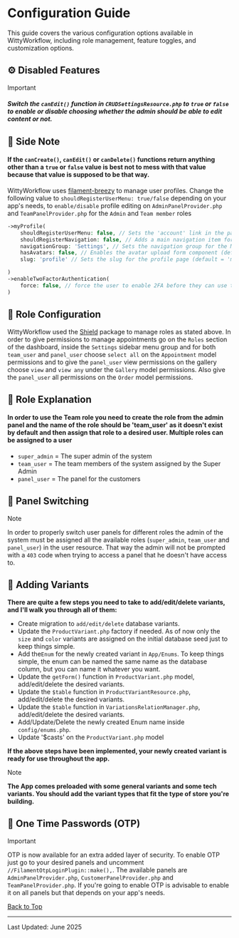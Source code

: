 # Configuration Guide

This guide covers the various configuration options available in WittyWorkflow, including role management, feature toggles, and customization options.

## ⚙️ Disabled Features

> [!IMPORTANT]
>
> ##### Switch the `canEdit()` function in `CRUDSettingsResource.php` to `true` or `false` to enable or disable choosing whether the admin should be able to edit content or not.

## 📝 Side Note

#### If the `canCreate()`, `canEdit()` or `canDelete()` functions return anything other than a `true` or `false` value is best not to mess with that value because that value is supposed to be that way.

WittyWorkflow uses [filament-breezy](https://filamentphp.com/plugins/jeffgreco-breezy) to
manage user profiles. Change the following value to `shouldRegisterUserMenu: true/false` depending on your app's needs,
to `enable/disable` profile editing on `AdminPanelProvider.php` and `TeamPanelProvider.php` for the `Admin` and `Team member`
roles

```php
->myProfile(
    shouldRegisterUserMenu: false, // Sets the 'account' link in the panel User Menu (default = false)
    shouldRegisterNavigation: false, // Adds a main navigation item for the My Profile page (default = false)
    navigationGroup: 'Settings', // Sets the navigation group for the My Profile page (default = null)
    hasAvatars: false, // Enables the avatar upload form component (default = false)
    slug: 'profile' // Sets the slug for the profile page (default = 'my-profile')

)
->enableTwoFactorAuthentication(
    force: false, // force the user to enable 2FA before they can use the application (default = false)
)
```

## 👥 Role Configuration

WittyWorkflow used the [Shield](https://filamentphp.com/plugins/bezhansalleh-shield)
package to manage roles as stated above. In order to give permissions to manage appointments go on the `Roles` section of the dashboard, inside the `Settings` sidebar menu group and for both `team_user` and `panel_user` choose `select all` on
the `Appointment` model permissions and to give the `panel_user` view permissions on the gallery choose `view`
and `view any` under the `Gallery` model permissions. Also give the `panel_user` all permissions on the `Order` model permissions.

## 🔑 Role Explanation

#### In order to use the Team role you need to create the role from the admin panel and the name of the role should be 'team_user' as it doesn't exist by default and then assign that role to a desired user. Multiple roles can be assigned to a user

- `super_admin` = The super admin of the system
- `team_user` = The team members of the system assigned by the Super Admin
- `panel_user` = The panel for the customers

## 🔄 Panel Switching

> [!NOTE]
>
> In order to properly switch user panels for different roles the admin of the system must be assigned all the available roles (`super_admin`, `team_user` and `panel_user`) in the user resource. That way the admin will not be prompted with a `403` code when trying to access a panel that he doesn't have access to.

## 🔄 Adding Variants

**There are quite a few steps you need to take to add/edit/delete variants, and I'll walk you through all of them:**

- Create migration to `add/edit/delete` database variants.
- Update the `ProductVariant.php` factory if needed. As of now only the `size` and `color` variants are assigned on the initial database seed just to keep things simple.
- Add the`Enum` for the newly created variant in `App/Enums`. To keep things simple, the enum can be named the same name as the database column, but you can name it whatever you want.
- Update the `getForm()` function in `ProductVariant.php` model, add/edit/delete the desired variants.
- Update the `$table` function in `ProductVariantResource.php`, add/edit/delete the desired variants.
- Update the `$table` function in `VariationsRelationManager.php`, add/edit/delete the desired variants.
- Add/Update/Delete the newly created Enum name inside `config/enums.php`.
- Update '$casts' on the `ProductVariant.php` model

**If the above steps have been implemented, your newly created variant is ready for use throughout the app.**

> [!NOTE]
>
> **The App comes preloaded with some general variants and some tech variants. You should add the variant types that fit the type of store you're building.**

## 🔐 One Time Passwords (OTP)

> [!Important]
>
> OTP is now available for an extra added layer of security. To enable OTP just go to your desired panels and uncomment `//FilamentOtpLoginPlugin::make(),`. The available panels are `AdminPanelProvider.php`, `CustomerPanelProvider.php` and `TeamPanelProvider.php`. If you're going to enable OTP is advisable to enable it on all panels but that depends on your app's needs.

[Back to Top](../../README.md)

---

Last Updated: June 2025
